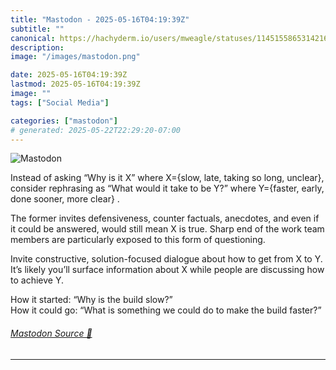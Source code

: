 ```yaml
---
title: "Mastodon - 2025-05-16T04:19:39Z"
subtitle: ""
canonical: https://hachyderm.io/users/mweagle/statuses/114515586531421699
description:
image: "/images/mastodon.png"

date: 2025-05-16T04:19:39Z
lastmod: 2025-05-16T04:19:39Z
image: ""
tags: ["Social Media"]

categories: ["mastodon"]
# generated: 2025-05-22T22:29:20-07:00
---
```

![Mastodon](/images/mastodon.png)

<p>Instead of asking “Why is it X” where X={slow, late, taking so long, unclear}, consider rephrasing as “What would it take to be Y?” where Y={faster, early, done sooner, more clear} .</p><p>The former invites defensiveness, counter factuals, anecdotes, and even if it could be answered, would still mean X is true. Sharp end of the work team members are particularly exposed to this form of questioning.</p><p>Invite constructive, solution-focused dialogue about how to get from X to Y. It’s likely you’ll surface information about X while people are discussing how to achieve Y.</p><p>How it started: “Why is the build slow?”<br />How it could go: “What is something we could do to make the build faster?”</p>


###### [Mastodon Source 🐘](https://hachyderm.io/@mweagle/114515586531421699)

___
